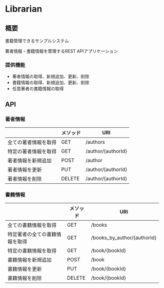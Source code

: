 # Librarian

## 概要

書籍管理できるサンプルシステム

著者情報・書籍情報を管理するREST APIアプリケーション

### 提供機能

- 著者情報の取得、新規追加、更新、削除
- 書籍情報の取得、新規追加、更新、削除
- 任意著者の書籍情報の取得

## API

### 著者情報

|                   | メソッド   | URI                |
|-------------------|--------|--------------------|
| 全ての著者情報を取得 | GET    | /authors           |
| 特定の著者情報を取得 | GET    | /author/{authorId} |
| 著者情報を新規追加   | POST   | /author            |
| 著者情報を更新      | PUT    | /author/{authorId} |
| 著者情報を削除      | DELETE | /author/{authorId} |

### 書籍情報

|                           | メソッド  | URI                           |
|---------------------------|---------|--------------------------------|
| 全ての書籍情報を取得          | GET     | /books                        |
| 特定著者の全ての書籍情報を取得  | GET     | /books_by_author/{authorId}   |
| 特定の書籍情報を取得          | GET     | /book/{bookId}                |
| 書籍情報を新規追加            | POST    | /book                         |
| 書籍情報を更新               | PUT     | /book/{bookId}                |
| 書籍情報を削除               | DELETE  | /book/{bookId}                |

